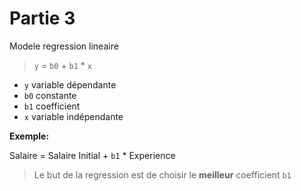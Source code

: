 # Partie 3

Modele regression lineaire

> `y` = `b0` + `b1` * `x`

- `y` variable dépendante
- `b0` constante
- `b1` coefficient
- `x` variable indépendante

**Exemple:**

Salaire = Salaire Initial + `b1` * Experience

> Le but de la regression est de choisir le **meilleur** coefficient `b1`

